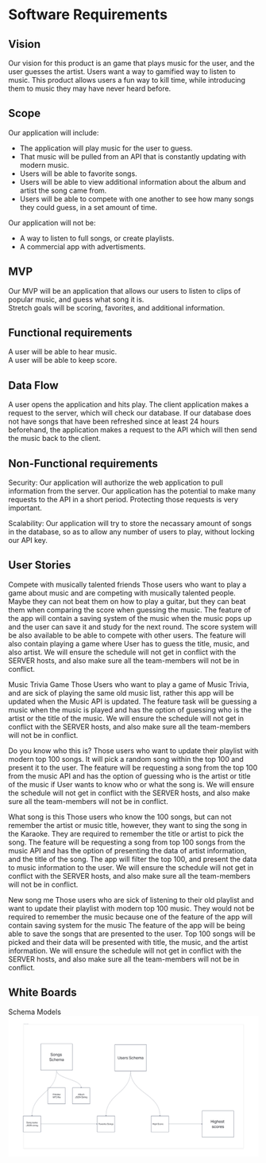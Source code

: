 # Software Requirements  

## Vision  

Our vision for this product is an game that plays music for the user, and the user guesses the artist. Users want a way to gamified way to listen to music. This product allows users a fun way to kill time, while introducing them to music they may have never heard before.  

## Scope  

Our application will include:  

* The application will play music for the user to guess.  
* That music will be pulled from an API that is constantly updating with modern music.  
* Users will be able to favorite songs.  
* Users will be able to view additional information about the album and artist the song came from.  
* Users will be able to compete with one another to see how many songs they could guess, in a set amount of time.  

Our application will not be:  

* A way to listen to full songs, or create playlists.  
* A commercial app with advertisments.  

## MVP  

Our MVP will be an application that allows our users to listen to clips of popular music, and guess what song it is.  
Stretch goals will be scoring, favorites, and additional information.  

## Functional requirements  

A user will be able to hear music.  
A user will be able to keep score.  

## Data Flow  

A user opens the application and hits play. The client application makes a request to the server, which will check our database. If our database does not have songs that have been refreshed since at least 24 hours beforehand, the application makes a request to the API which will then send the music back to the client.  

## Non-Functional requirements  

Security: Our application will authorize the web application to pull information from the server. Our application has the potential to make many requests to the API in a short period. Protecting those requests is very important.  

Scalability: Our application will try to store the necassary amount of songs in the database, so as to allow any number of users to play, without locking our API key.  

## User Stories  

Compete with musically talented friends
Those users who want to play a game about music and are competing with musically talented people. Maybe they can not beat them on how to play a guitar, but they can beat them when comparing the score when guessing the music.
The feature of the app will contain a saving system of the music when the music pops up and the user can save it and study for the next round. The score system will be also available  to be able to compete with other users. The feature will also contain playing a game where User has to guess the title, music, and also artist.
We will ensure the schedule will not get in conflict with the SERVER hosts, and also make sure all the team-members will not be in conflict.

Music Trivia Game
Those Users who want to play a game of Music Trivia, and are sick of playing the same old music list, rather this app will be updated when the Music API is updated. 
The feature task will be guessing a music when the music is played and has the option of guessing who is the artist or the title of the music.
We will ensure the schedule will not get in conflict with the SERVER hosts, and also make sure all the team-members will not be in conflict.

Do you know who this is?
Those users who want to update their playlist with modern top 100 songs. It will pick a random song within the top 100 and present it to the user.
The feature will be requesting a song from the top 100 from the music API and has the option of guessing who is the artist or title of the music if User wants to know who or what the song is.
We will ensure the schedule will not get in conflict with the SERVER hosts, and also make sure all the team-members will not be in conflict.

What song is this
Those users who know the 100 songs, but can not remember the artist or music title, however, they want to sing the song in the Karaoke. They are required to remember the title or artist to pick the song.
The feature will be requesting a song from top 100 songs from the music API and has the option of presenting the data of artist information, and the title of the song. The app will filter the top 100, and present the data to music information to the user.
We will ensure the schedule will not get in conflict with the SERVER hosts, and also make sure all the team-members will not be in conflict.

New song me
Those users who are sick of listening to their old playlist and want to update their playlist with modern top 100 music. They would not be required to remember the music because one of the feature of the app will contain saving system for the music
The feature of the app will be being able to save the songs that are presented to the user. Top 100 songs will be picked and their data will be presented with title, the music, and the artist information.
We will ensure the schedule will not get in conflict with the SERVER hosts, and also make sure all the team-members will not be in conflict.


## White Boards  

Schema Models  
![Schema Models](img/SchemaModels.png)  

